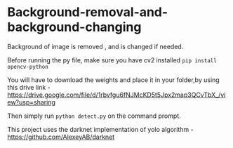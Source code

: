 # Background-removal-and-background-changing
Background of image is removed , and is changed if needed.

Before running the py file, make sure you have cv2 installed
`pip install opencv-python`

You will have to download the weights and place it in your folder,by using this drive link - https://drive.google.com/file/d/1rbvfgu6fNJMcKD5t5Jpx2map3QCvTbX_/view?usp=sharing

Then simply run `python detect.py` on the command prompt.

This project uses the darknet implementation of yolo algorithm - https://github.com/AlexeyAB/darknet
